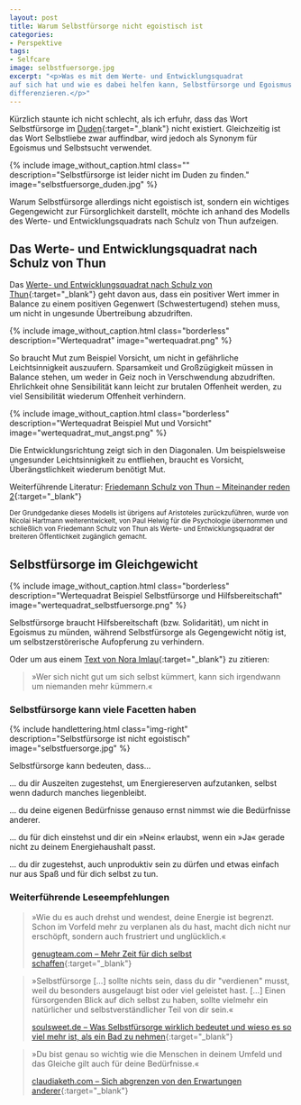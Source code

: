 ```yaml
---
layout: post
title: Warum Selbstfürsorge nicht egoistisch ist
categories:
- Perspektive
tags:
- Selfcare
image: selbstfuersorge.jpg
excerpt: "<p>Was es mit dem Werte- und Entwicklungsquadrat
auf sich hat und wie es dabei helfen kann, Selbstfürsorge und Egoismus zu
differenzieren.</p>"
---
```


Kürzlich staunte ich nicht schlecht, als ich erfuhr, dass das Wort
Selbstfürsorge im [Duden](https://www.duden.de/){:target="_blank"} nicht
existiert. Gleichzeitig ist das Wort Selbstliebe zwar auffindbar, wird jedoch
als Synonym für Egoismus und Selbstsucht verwendet.

{% include image_without_caption.html
  class=""
  description="Selbstfürsorge ist leider nicht im Duden zu finden."
  image="selbstfuersorge_duden.jpg"
%}

Warum Selbstfürsorge allerdings nicht egoistisch ist, sondern ein wichtiges Gegengewicht
zur Fürsorglichkeit darstellt, möchte ich anhand des Modells des Werte- und
Entwicklungsquadrats nach Schulz von Thun aufzeigen.

## Das Werte- und Entwicklungsquadrat nach Schulz von Thun

Das [Werte- und Entwicklungsquadrat nach Schulz von Thun](https://www.schulz-von-thun.de/die-modelle/das-werte-und-entwicklungsquadrat){:target="_blank"}
geht davon aus, dass ein positiver Wert immer in Balance zu einem positiven
Gegenwert (Schwestertugend) stehen muss, um nicht in ungesunde Übertreibung
abzudriften.

{% include image_without_caption.html
  class="borderless"
  description="Wertequadrat"
  image="wertequadrat.png"
%}

So braucht Mut zum Beispiel Vorsicht, um nicht in gefährliche Leichtsinnigkeit
auszuufern. Sparsamkeit und Großzügigkeit müssen in Balance stehen, um weder in
Geiz noch in Verschwendung abzudriften. Ehrlichkeit ohne Sensibilität kann
leicht zur brutalen Offenheit werden, zu viel Sensibilität wiederum Offenheit
verhindern.

{% include image_without_caption.html
  class="borderless"
  description="Wertequadrat Beispiel Mut und Vorsicht"
  image="wertequadrat_mut_angst.png"
%}

Die Entwicklungsrichtung zeigt sich in den Diagonalen. Um beispielsweise
ungesunder Leichtsinnigkeit zu entfliehen, braucht es Vorsicht, Überängstlichkeit
wiederum benötigt Mut.

Weiterführende Literatur: [Friedemann Schulz von Thun – Miteinander reden 2](https://www.schulz-von-thun.de/veroeffentlichungen/b%C3%BCcher/articles/miteinander-reden-2){:target="_blank"}

<small>
Der Grundgedanke dieses Modells ist übrigens auf Aristoteles
zurückzuführen, wurde von Nicolai Hartmann weiterentwickelt, von Paul Helwig für
die Psychologie übernommen und schließlich von Friedemann Schulz von Thun als
Werte- und Entwicklungsquadrat der breiteren Öffentlichkeit zugänglich gemacht.
</small>

## Selbstfürsorge im Gleichgewicht

{% include image_without_caption.html
  class="borderless"
  description="Wertequadrat Beispiel Selbstfürsorge und Hilfsbereitschaft"
  image="wertequadrat_selbstfuersorge.png"
%}

Selbstfürsorge braucht Hilfsbereitschaft (bzw. Solidarität), um nicht in
Egoismus zu münden, während Selbstfürsorge als Gegengewicht nötig ist, um
selbstzerstörerische Aufopferung zu verhindern.

Oder um aus einem
[Text von Nora Imlau](https://www.nora-imlau.de/fursorge-fur-dich-und-mich/){:target="_blank"}
zu zitieren:

>»Wer sich nicht gut um sich selbst kümmert, kann sich irgendwann um niemanden mehr kümmern.«

### Selbstfürsorge kann viele Facetten haben

{% include handlettering.html
  class="img-right"
  description="Selbstfürsorge ist nicht egoistisch"
  image="selbstfuersorge.jpg"
%}

Selbstfürsorge kann bedeuten, dass...

... du dir Auszeiten zugestehst, um Energiereserven aufzutanken, selbst wenn
dadurch manches liegenbleibt.

... du deine eigenen Bedürfnisse genauso ernst nimmst wie die Bedürfnisse anderer.

... du für dich einstehst und dir ein »Nein« erlaubst, wenn ein »Ja« gerade
nicht zu deinem Energiehaushalt passt.

... du dir zugestehst, auch unproduktiv sein zu dürfen und etwas einfach nur aus Spaß und für dich selbst zu tun.

### Weiterführende Leseempfehlungen

>»Wie du es auch drehst und wendest, deine Energie ist begrenzt. Schon im
Vorfeld mehr zu verplanen als du hast, macht dich nicht nur erschöpft, sondern
auch frustriert und unglücklich.«
>
>[genugteam.com – Mehr Zeit für dich selbst schaffen](https://genugteam.com/me-time-mehr-zeit-fuer-dich/){:target="_blank"}

>»Selbstfürsorge [...] sollte nichts sein, dass du dir "verdienen" musst, weil
du besonders ausgelaugt bist oder viel geleistet hast. [...]
Einen fürsorgenden Blick auf dich selbst zu haben, sollte vielmehr ein
natürlicher und selbstverständlicher Teil von dir sein.«
>
>[soulsweet.de – Was Selbstfürsorge wirklich bedeutet und wieso es so viel mehr ist, als ein Bad zu nehmen](https://soulsweet.de/sich-um-sich-selbst-kuemmern/){:target="_blank"}

>»Du bist genau so wichtig wie die Menschen in deinem Umfeld und das Gleiche gilt auch für deine Bedürfnisse.«
>
>[claudiaketh.com – Sich abgrenzen von den Erwartungen anderer](https://claudiaketh.com/sich-abgrenzen/){:target="_blank"}
